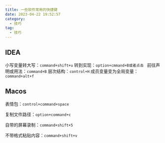 ```yaml
---
title: 一些软件常用的快捷键
date: 2023-04-22 19:52:57
category: 
  - 技巧
tag:
  - 技巧
---
```


## IDEA

小写变量转大写：`command+shift+u`
转到实现：`option+cmmand+B或者点击 `
前往声明或用法：`command+B`
层次结构：`control+H`
成员变量变为全局变量：`command+alt+f`



## Macos

表情包：`control+command+space`

复制文件路径：`option+command+c`

自带的屏幕录制：`command+shift+5`

不带格式粘贴内容：`command+shift+v`
